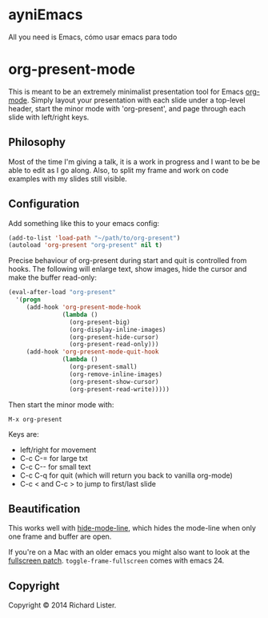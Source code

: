 
# ayniEmacs
All you need is Emacs, cómo usar emacs para todo


# org-present-mode

This is meant to be an extremely minimalist presentation tool for
Emacs [org-mode](http://orgmode.org/).  Simply layout your
presentation with each slide under a top-level header, start the minor
mode with 'org-present', and page through each slide with left/right
keys.

## Philosophy

Most of the time I'm giving a talk, it is a work in progress and I want to be be able to edit
as I go along. Also, to split my frame and work on code examples with my slides still visible.

## Configuration

Add something like this to your emacs config:

```lisp
(add-to-list 'load-path "~/path/to/org-present")
(autoload 'org-present "org-present" nil t)
```

Precise behaviour of org-present during start and quit is controlled
from hooks. The following will enlarge text, show images, hide the
cursor and make the buffer read-only:

```lisp
(eval-after-load "org-present"
  '(progn
     (add-hook 'org-present-mode-hook
               (lambda ()
                 (org-present-big)
                 (org-display-inline-images)
                 (org-present-hide-cursor)
                 (org-present-read-only)))
     (add-hook 'org-present-mode-quit-hook
               (lambda ()
                 (org-present-small)
                 (org-remove-inline-images)
                 (org-present-show-cursor)
                 (org-present-read-write)))))
```

Then start the minor mode with:

```
M-x org-present
```

Keys are:
- left/right for movement
- C-c C-= for large txt
- C-c C-- for small text
- C-c C-q for quit (which will return you back to vanilla org-mode)
- C-c < and C-c > to jump to first/last slide

## Beautification

This works well with
[hide-mode-line](http://webonastick.com/emacs-lisp/hide-mode-line.el),
which hides the mode-line when only one frame and buffer are open.

If you're on a Mac with an older emacs you might also want to look at the
[fullscreen patch](http://cloud.github.com/downloads/typester/emacs/feature-fullscreen.patch).
`toggle-frame-fullscreen` comes with emacs 24.

## Copyright

Copyright © 2014 Richard Lister.

